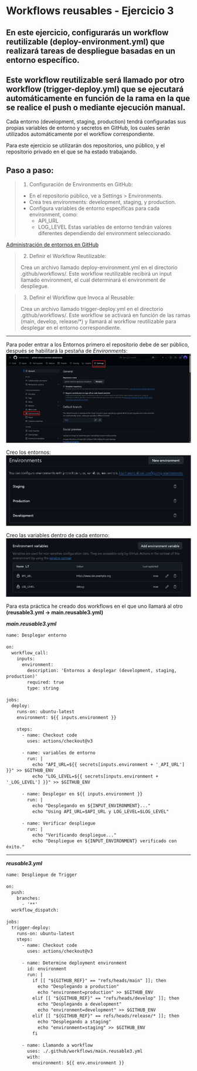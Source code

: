# Workflows reusables - Ejercicio 3

## En este ejercicio, configurarás un workflow reutilizable (deploy-environment.yml) que realizará tareas de despliegue basadas en un entorno específico.

## Este workflow reutilizable será llamado por otro workflow (trigger-deploy.yml) que se ejecutará automáticamente en función de la rama en la que se realice el push o mediante ejecución manual.

Cada entorno (development, staging, production) tendrá configuradas sus propias variables de entorno y secretos en GitHub, los cuales serán utilizados automáticamente por el workflow correspondiente.

Para este ejercicio se utilizarán dos repositorios, uno público, y el repositorio privado en el que se ha estado trabajando.

## Paso a paso:

> 1. Configuración de Environments en GitHub:
>
> - En el repositorio público, ve a Settings > Environments.
> - Crea tres environments: development, staging, y production.
> - Configura variables de entorno específicas para cada environment, como:
>   - API_URL
>   - LOG_LEVEL
> Estas variables de entorno tendrán valores diferentes dependiendo del environment seleccionado.

[Administración de entornos en GitHub](https://docs.github.com/es/actions/managing-workflow-runs-and-deployments/managing-deployments/managing-environments-for-deployment)

> 2. Definir el Workflow Reutilizable:
>
> Crea un archivo llamado deploy-environment.yml en el directorio .github/workflows/.
> Este workflow reutilizable recibirá un input llamado environment, el cual determinará el environment de despliegue.

> 3. Definir el Workflow que Invoca al Reusable:
>
> Crea un archivo llamado trigger-deploy.yml en el directorio .github/workflows/.
> Este workflow se activará en función de las ramas (main, develop, release/*) y llamará al workflow reutilizable para desplegar en el entorno correspondiente.

---

Para poder entrar a los Entornos primero el repositorio debe de ser público, después se habilitará la pestaña de *Environments*:
![alt text](../../auxiliar/reusable3.png)

Creo los entornos:
![alt text](../../auxiliar/reusable3.1.png)

Creo las variables dentro de cada entorno:
![alt text](../../auxiliar/reusable3.2.png)


Para esta práctica he creado dos workflows en el que uno llamará al otro **(reusable3.yml -> main.reusable3.yml)**

***main.reusable3.yml***

```
name: Desplegar entorno

on:
  workflow_call:
    inputs:
      environment:
        description: 'Entornos a desplegar (development, staging, production)'
        required: true
        type: string

jobs:
  deploy:
    runs-on: ubuntu-latest
    environment: ${{ inputs.environment }}
    
    steps:
      - name: Checkout code
        uses: actions/checkout@v3

      - name: variables de entorno
        run: |
          echo "API_URL=${{ secrets[inputs.environment + '_API_URL'] }}" >> $GITHUB_ENV
          echo "LOG_LEVEL=${{ secrets[inputs.environment + '_LOG_LEVEL'] }}" >> $GITHUB_ENV

      - name: Desplegar en ${{ inputs.environment }}
        run: |
          echo "Desplegando en ${INPUT_ENVIRONMENT}..."
          echo "Using API_URL=$API_URL y LOG_LEVEL=$LOG_LEVEL"

      - name: Verificar despliegue
        run: |
          echo "Verificando despliegue..."
          echo "Despliegue en ${INPUT_ENVIRONMENT} verificado con éxito."
```
---

***reusable3.yml***

```
name: Despliegue de Trigger 

on:
  push:
    branches:
      - '**'
  workflow_dispatch:

jobs:
  trigger-deploy:
    runs-on: ubuntu-latest
    steps:
      - name: Checkout code
        uses: actions/checkout@v3

      - name: Determine deployment environment
        id: environment
        run: |
          if [[ "${GITHUB_REF}" == "refs/heads/main" ]]; then
            echo "Desplegando a production"
            echo "environment=production" >> $GITHUB_ENV
          elif [[ "${GITHUB_REF}" == "refs/heads/develop" ]]; then
            echo "Desplegando a development"
            echo "environment=development" >> $GITHUB_ENV
          elif [[ "${GITHUB_REF}" == refs/heads/release/* ]]; then
            echo "Desplegando a staging"
            echo "environment=staging" >> $GITHUB_ENV
          fi

      - name: Llamando a workflow
        uses: ./.github/workflows/main.reusable3.yml
        with:
          environment: ${{ env.environment }}
```

